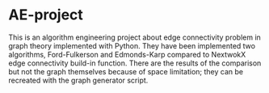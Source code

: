 # AE-project

This is an algorithm engineering project about edge connectivity problem in graph theory implemented with Python.
They have been implemented two algorithms, Ford-Fulkerson and Edmonds-Karp compared to NextwokX 
edge connectivity build-in function.
There are the results of the comparison but not the graph themselves because of space limitation; 
they can be recreated with the graph generator script.